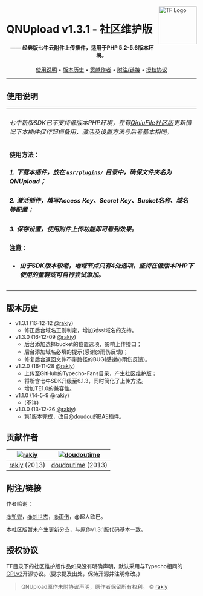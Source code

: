 <a href="https://typecho-fans.github.io">
    <img src="https://typecho-fans.github.io/text-logo.svg" alt="TF Logo" title="Typecho Fans开源作品社区" align="right" height="100" />
</a>

QNUpload v1.3.1 - 社区维护版
======================
<h4 align="center">—— 经典版七牛云附件上传插件，适用于PHP 5.2-5.6版本环境。</h4>

<p align="center">
  <a href="#使用说明">使用说明</a> •
  <a href="#版本历史">版本历史</a> •
  <a href="#贡献作者">贡献作者</a> •
  <a href="#附注链接">附注/链接</a> •
  <a href="#授权协议">授权协议</a>
</p>

---

## 使用说明

<table>
<tr>
<td>

###### 七牛新版SDK已不支持低版本PHP环境，在有[QiniuFile社区版](https://github.com/typecho-fans/plugins/tree/master/QiniuFile)更新情况下本插件仅作归档备用，激活及设置方法与后者基本相同。

**使用方法**：
##### 1. 下载本插件，放在 `usr/plugins/` 目录中，确保文件夹名为 QNUpload；
##### 2. 激活插件，填写Access Key、Secret Key、Bucket名称、域名等配置；
##### 3. 保存设置，使用附件上传功能即可看到效果。

**注意**：
* ##### 由于SDK版本较老，地域节点只有4处选项，坚持在低版本PHP下使用的童鞋或可自行尝试添加。

</td>
</tr>
</table>

## 版本历史

 * v1.3.1 (16-12-12 [@rakiy](https://github.com/rakiy))
   * 修正后台域名正则判定，增加对ssl域名的支持。
 * v1.3.0 (16-12-09 [@rakiy](https://github.com/rakiy))
   * 后台添加选择bucket的位置选项，影响上传接口；
   * 后台添加域名必填的提示(感谢@雨伤反馈)；
   * 修复后台返回文件不带路径的BUG(感谢@雨伤反馈)。
 * v1.2.0 (16-11-28 [@rakiy](https://github.com/rakiy))
   * 上传至GitHub的Typecho-Fans目录，产生社区维护版；
   * 将所含七牛SDK升级至6.1.3，同时简化了上传方法。
   * 增加TE1.0的兼容性。
 * v1.1.0 (14-5-9 [@rakiy](https://github.com/rakiy))
   * (不详)
 * v1.0.0 (13-12-26 [@rakiy](https://github.com/rakiy))
   * 第1版本完成，改自[@doudou](https://github.com/doudoutime)的BAE插件。

## 贡献作者

[![rakiy](https://avatars1.githubusercontent.com/u/2987195?v=3&s=100)](https://github.com/rakiy) | [![doudoutime](https://avatars1.githubusercontent.com/u/1299098?v=3&s=100)](https://github.com/doudoutime)
:---:|:---:
[rakiy](https://github.com/rakiy) (2013) | [doudoutime](https://github.com/doudoutime) (2013)

## 附注/链接

作者鸣谢：

[@兜兜](https://github.com/doudoutime)，[@刘世杰](http://t.qq.com/youtubefans)，[@雨伤](http://t.qq.com/yushanggj)，@超人欧巴。

本社区版暂未产生更新分支，与原作v1.3.1版代码基本一致。

## 授权协议

TF目录下的社区维护版作品如果没有明确声明，默认采用与Typecho相同的[GPLv2](https://github.com/typecho/typecho/blob/master/LICENSE.txt)开源协议。(要求提及出处，保持开源并注明修改。)

> QNUpload原作未附协议声明，原作者保留所有权利。 © [rakiy](https://del.pub)
